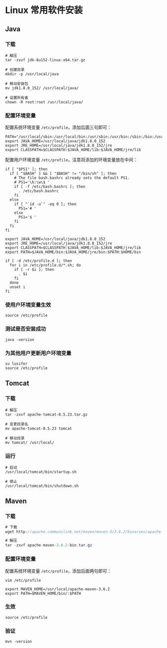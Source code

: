# Linux 常用软件安装

## Java

### 下载

```shell
# 解压
tar -zxvf jdk-8u152-linux-x64.tar.gz

# 创建目录
mkdir -p /usr/local/java

# 移动安装包
mv jdk1.8.0_152/ /usr/local/java/

# 设置所有者
chown -R root:root /usr/local/java/
```

### 配置环境变量

配置系统环境变量 `/etc/profile`，添加后面三句即可：

```
PATH="/usr/local/sbin:/usr/local/bin:/usr/sbin:/usr/bin:/sbin:/bin:/usr/games:/usr/local/games"
export JAVA_HOME=/usr/local/java/jdk1.8.0_152
export JRE_HOME=/usr/local/java/jdk1.8.0_152/jre
export CLASSPATH=$CLASSPATH:$JAVA_HOME/lib:$JAVA_HOME/jre/lib
```

配置用户环境变量 `/etc/profile`，注意将添加的环境变量放在中间：

```
if [ "$PS1" ]; then
  if [ "$BASH" ] && [ "$BASH" != "/bin/sh" ]; then
    # The file bash.bashrc already sets the default PS1.
    # PS1='\h:\w\$ '
    if [ -f /etc/bash.bashrc ]; then
      . /etc/bash.bashrc
    fi
  else
    if [ "`id -u`" -eq 0 ]; then
      PS1='# '
    else
      PS1='$ '
    fi
  fi
fi

export JAVA_HOME=/usr/local/java/jdk1.8.0_152
export JRE_HOME=/usr/local/java/jdk1.8.0_152/jre
export CLASSPATH=$CLASSPATH:$JAVA_HOME/lib:$JAVA_HOME/jre/lib
export PATH=$JAVA_HOME/bin:$JAVA_HOME/jre/bin:$PATH:$HOME/bin

if [ -d /etc/profile.d ]; then
  for i in /etc/profile.d/*.sh; do
    if [ -r $i ]; then
      . $i
    fi
  done
  unset i
fi
```

### 使用户环境变量生效

```shell
source /etc/profile
```

### 测试是否安装成功

```shell
java -version
```

### 为其他用户更新用户环境变量

```shell
su lusifer
source /etc/profile
```

## Tomcat

### 下载

```shell
# 解压
tar -zxvf apache-tomcat-8.5.23.tar.gz

# 变更目录名
mv apache-tomcat-8.5.23 tomcat

# 移动目录
mv tomcat/ /usr/local/
```

### 运行

```shell
# 启动
/usr/local/tomcat/bin/startup.sh

# 停止
/usr/local/tomcat/bin/shutdown.sh
```

## Maven

### 下载

```java
# 下载
wget http://apache.communilink.net/maven/maven-3/3.6.2/binaries/apache-maven-3.6.2-bin.tar.gz

# 解压
tar -zxvf apache-maven-3.6.2-bin.tar.gz
```

### 配置环境变量

配置系统环境变量 `/etc/profile`，添加后面两句即可：

```
vim /etc/profile

export MAVEN_HOME=/usr/local/apache-maven-3.6.2
export PATH=$MAVEN_HOME/bin/:$PATH
```

### 生效

```
source /etc/profile
```

### 验证

```shell
mvn -version
```
